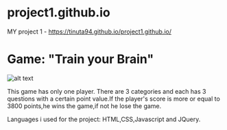 # project1.github.io

MY  project 1 - https://tinuta94.github.io/project1.github.io/


 # Game: "Train your Brain"

![alt text](https://github.com/Tinuta94/project1.github.io/blob/master/Screen%20Shot%202019-08-12%20at%2010.59.33%20AM.png)


This game has only one player.
There are 3 categories and each has 3 questions with a certain point value.If the player's score is more or equal to 3800 points,he wins the game,if not he lose the game.



Languages i used for the project: HTML,CSS,Javascript and JQuery.
